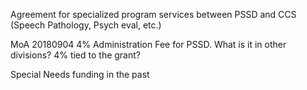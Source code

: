 Agreement for specialized program services between PSSD and CCS (Speech Pathology, Psych eval, etc.)

MoA 20180904
4% Administration Fee for PSSD. What is it in other divisions?
4% tied to the grant?

Special Needs funding in the past


